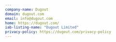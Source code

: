 ```yaml
---
company-name: Dugout
domain: dugout.com
email: info@dugout.com
home: https://dugout.com/
iab-listing-name: "Dugout Limited"
privacy-policy: https://dugout.com/privacy-policy
---
```




